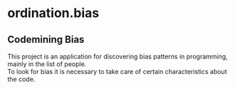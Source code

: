 # ordination.bias
## Codemining Bias
This project is an application for discovering bias patterns in programming, mainly in the list of people. <br/>
To look for bias it is necessary to take care of certain characteristics about the code.
